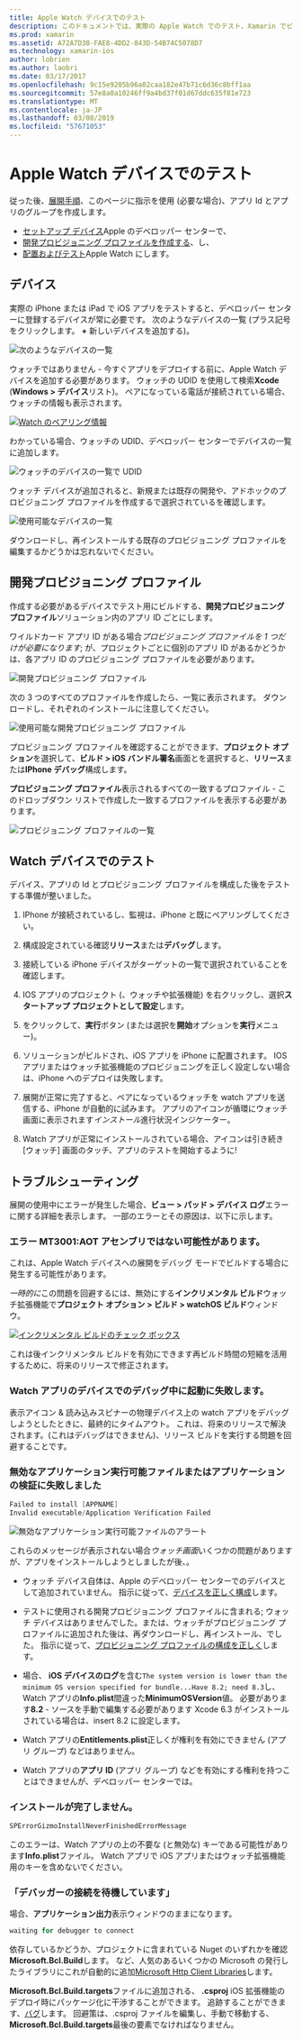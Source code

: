 ```yaml
---
title: Apple Watch デバイスでのテスト
description: このドキュメントでは、実際の Apple Watch でのテスト、Xamarin でビルドされた watchOS アプリをデプロイする方法について説明します。 プロビジョニング プロファイルをテストするには、デバイスについて説明し、トラブルシューティングのヒントを提供します。
ms.prod: xamarin
ms.assetid: A72A7D38-FAE8-4DD2-843D-54B74C5078D7
ms.technology: xamarin-ios
author: lobrien
ms.author: laobri
ms.date: 03/17/2017
ms.openlocfilehash: 9c15e9205b96a02caa182e47b71c6d36c8bff1aa
ms.sourcegitcommit: 57e8a0a10246ff9a4bd37f01d67ddc635f81e723
ms.translationtype: MT
ms.contentlocale: ja-JP
ms.lasthandoff: 03/08/2019
ms.locfileid: "57671053"
---
```

# <a name="testing-on-apple-watch-devices"></a>Apple Watch デバイスでのテスト

従った後、[展開手順](~/ios/watchos/deploy-test/index.md)、このページに指示を使用 (必要な場合)、アプリ Id とアプリのグループを作成します。

- [セットアップ デバイス](#devices)Apple のデベロッパー センターで、
- [開発プロビジョニング プロファイルを作成する](#profiles)、し、
- [配置およびテスト](#testing)Apple Watch にします。

<a name="devices" />

## <a name="devices"></a>デバイス

実際の iPhone または iPad で iOS アプリをテストすると、デベロッパー センターに登録するデバイスが常に必要です。 次のようなデバイスの一覧 (プラス記号をクリックします。 **+** 新しいデバイスを追加する)。

![](device-images/devices-sml.png "次のようなデバイスの一覧")

ウォッチではありません - 今すぐアプリをデプロイする前に、Apple Watch デバイスを追加する必要があります。 ウォッチの UDID を使用して検索**Xcode** (**Windows > デバイス**リスト)。 ペアになっている電話が接続されている場合、ウォッチの情報も表示されます。

[![](device-images/xcode-devices-sml.png "Watch のペアリング情報")](device-images/xcode-devices.png#lightbox)

わかっている場合、ウォッチの UDID、デベロッパー センターでデバイスの一覧に追加します。

![](device-images/devices-watch-sml.png "ウォッチのデバイスの一覧で UDID")

ウォッチ デバイスが追加されると、新規または既存の開発や、アドホックのプロビジョニング プロファイルを作成するで選択されているを確認します。

![](device-images/devices-provisioning.png "使用可能なデバイスの一覧")

ダウンロードし、再インストールする既存のプロビジョニング プロファイルを編集するかどうかは忘れないでください。

<a name="profiles" />

## <a name="development-provisioning-profiles"></a>開発プロビジョニング プロファイル

作成する必要があるデバイスでテスト用にビルドする、**開発プロビジョニング プロファイル**ソリューション内のアプリ ID ごとにします。

ワイルドカード アプリ ID がある場合*プロビジョニング プロファイルを 1 つだけが必要になります*; が、プロジェクトごとに個別のアプリ ID があるかどうかは、各アプリ ID のプロビジョニング プロファイルを必要があります。

![](device-images/provisioningprofile-development.png "開発プロビジョニング プロファイル")

次の 3 つのすべてのプロファイルを作成したら、一覧に表示されます。 ダウンロードし、それぞれのインストールに注意してください。

![](device-images/provisioningprofiles.png "使用可能な開発プロビジョニング プロファイル")

プロビジョニング プロファイルを確認することができます、**プロジェクト オプション**を選択して、**ビルド > iOS バンドル署名**画面とを選択すると、**リリース**または**IPhone デバッグ**構成します。

**プロビジョニング プロファイル**表示されるすべての一致するプロファイル - このドロップダウン リストで作成した一致するプロファイルを表示する必要があります。

![](device-images/options-selectprofile.png "プロビジョニング プロファイルの一覧")


<a name="testing" />

## <a name="testing-on-a-watch-device"></a>Watch デバイスでのテスト

デバイス、アプリの Id とプロビジョニング プロファイルを構成した後をテストする準備が整いました。

1. IPhone が接続されているし、監視は、iPhone と既にペアリングしてください。

2. 構成設定されている確認**リリース**または**デバッグ**します。

3. 接続している iPhone デバイスがターゲットの一覧で選択されていることを確認します。

4. IOS アプリのプロジェクト (、ウォッチや拡張機能) を右クリックし、選択**スタートアップ プロジェクトとして設定**します。

5. をクリックして、**実行**ボタン (または選択を**開始**オプションを**実行**メニュー)。

6. ソリューションがビルドされ、iOS アプリを iPhone に配置されます。
  IOS アプリまたはウォッチ拡張機能のプロビジョニングを正しく設定しない場合は、iPhone へのデプロイは失敗します。

7. 展開が正常に完了すると、ペアになっているウォッチを watch アプリを送信する、iPhone が自動的に試みます。 アプリのアイコンが循環にウォッチ画面に表示されます*インストール*進行状況インジケーター。

8. Watch アプリが正常にインストールされている場合、アイコンは引き続き [ウォッチ] 画面のタッチ、アプリのテストを開始するように!


## <a name="troubleshooting"></a>トラブルシューティング

展開の使用中にエラーが発生した場合、**ビュー > パッド > デバイス ログ**エラーに関する詳細を表示します。 一部のエラーとその原因は、以下に示します。

### <a name="error-mt3001-could-not-aot-the-assembly"></a>エラー MT3001:AOT アセンブリではない可能性があります。

これは、Apple Watch デバイスへの展開をデバッグ モードでビルドする場合に発生する可能性があります。

*一時的に*この問題を回避するには、無効にする**インクリメンタル ビルド**ウォッチ拡張機能で**プロジェクト オプション > ビルド > watchOS ビルド**ウィンドウ。

[![](device-images/disable-incremental-sml.png "インクリメンタル ビルドのチェック ボックス")](device-images/disable-incremental.png#lightbox)

これは後インクリメンタル ビルドを有効にできます再ビルド時間の短縮を活用するために、将来のリリースで修正されます。


### <a name="watch-app-fails-to-start-while-debugging-on-device"></a>Watch アプリのデバイスでのデバッグ中に起動に失敗します。

表示アイコン & 読み込みスピナーの物理デバイス上の watch アプリをデバッグしようとしたときに、最終的にタイムアウト。 これは、将来のリリースで解決されます。(これはデバッグはできません)、リリース ビルドを実行する問題を回避することです。


### <a name="invalid-application-executable-or-application-verification-failed"></a>無効なアプリケーション実行可能ファイルまたはアプリケーションの検証に失敗しました

```csharp
Failed to install [APPNAME]
Invalid executable/Application Verification Failed
```

![](device-images/invalid-application-executable.png "無効なアプリケーション実行可能ファイルのアラート")

これらのメッセージが表示されない場合*ウォッチ画面*いくつかの問題がありますが、アプリをインストールしようとしましたが後、。

- ウォッチ デバイス自体は、Apple のデベロッパー センターでのデバイスとして追加されていません。 指示に従って、[デバイスを正しく構成](#devices)します。

- テストに使用される開発プロビジョニング プロファイルに含まれる; ウォッチ デバイスはありませんでした。または、ウォッチがプロビジョニング プロファイルに追加された後は、再ダウンロードし、再インストール、でした。 指示に従って、[プロビジョニング プロファイルの構成を正しく](#profiles)します。

- 場合、 **iOS デバイスのログ**を含む`The system version is lower than the minimum OS version specified for bundle...Have 8.2; need 8.3`し、Watch アプリの**Info.plist**間違った**MinimumOSVersion**値。
  必要があります**8.2** - ソースを手動で編集する必要があります Xcode 6.3 がインストールされている場合は、insert 8.2 に設定します。

- Watch アプリの**Entitlements.plist**正しくが権利を有効にできません (アプリ グループ) などはありません。

- Watch アプリの**アプリ ID** (アプリ グループ) などを有効にする権利を持つことはできませんが、デベロッパー センターでは。



### <a name="install-never-finished"></a>インストールが完了しません。

```csharp
SPErrorGizmoInstallNeverFinishedErrorMessage
```

このエラーは、Watch アプリの上の不要な (と無効な) キーである可能性があります**Info.plist**ファイル。 Watch アプリで iOS アプリまたはウォッチ拡張機能用のキーを含めないでください。

<!--eg. NSLocationAlwaysUsageDescription -->


### <a name="waiting-for-debugger-to-connect"></a>「デバッガーの接続を待機しています」

場合、**アプリケーション出力**表示ウィンドウのままになります。

```csharp
waiting for debugger to connect
```

依存しているかどうか、プロジェクトに含まれている Nuget のいずれかを確認**Microsoft.Bcl.Build**します。 など、人気のあるいくつかの Microsoft の発行したライブラリにこれが自動的に追加[Microsoft Http Client Libraries](https://www.nuget.org/packages/Microsoft.Net.Http/)します。

**Microsoft.Bcl.Build.targets**ファイルに追加される、 **.csproj** iOS 拡張機能のデプロイ時にパッケージ化に干渉することができます。 追跡することができます、[バグ](https://bugzilla.xamarin.com/show_bug.cgi?id=29912)します。
回避策は、.csproj ファイルを編集し、手動で移動する、 **Microsoft.Bcl.Build.targets**最後の要素でなければなりません。

